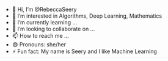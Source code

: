 - 👋 Hi, I’m @RebeccaSeery
- 👀 I’m interested in Algorithms, Deep Learning, Mathematics
- 🌱 I’m currently learning ...
- 💞️ I’m looking to collaborate on ...
- 📫 How to reach me ...
- 😄 Pronouns: she/her
- ⚡ Fun fact: My name is Seery and I like Machine Learning

<!---
RebeccaSeery/RebeccaSeery is a ✨ special ✨ repository because its `README.md` (this file) appears on your GitHub profile.
You can click the Preview link to take a look at your changes.
--->
